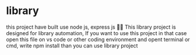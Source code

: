 # library

this project have built use node js, express js 🧑‍💻
This library project is designed for library automation,
If you want to use this project in that case open this file on vs code or other coding environment 
and opent terminal or cmd, write npm install than you can use library project
